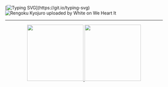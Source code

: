 [![Typing SVG](https://readme-typing-svg.herokuapp.com?font=Titan+One&size=40&pause=1000&color=FF0000&center=true&vCenter=true&width=1000&lines=Bem-Vindo+ao+meu+perfil!)](https://git.io/typing-svg)
![Rengoku Kyojuro uploaded by White on We Heart It](https://user-images.githubusercontent.com/112362301/200620810-af01c0c3-aa86-4b90-a210-a1c63277804c.gif)
<hr>
  <a href="https://github.com/RayTdC">
<div align="center">
  <a href="https://github.com/RayTdC">
  <img height="180em" src="https://github-readme-stats.vercel.app/api?username=RayTdC&show_icons=true&theme=onedark&include_all_commits=true&count_private=true"/>
  <img height="180em" src="https://github-readme-stats.vercel.app/api/top-langs/?username=RayTdC&layout=compact&langs_count=7&theme=onedark"/>
    </div>
  
